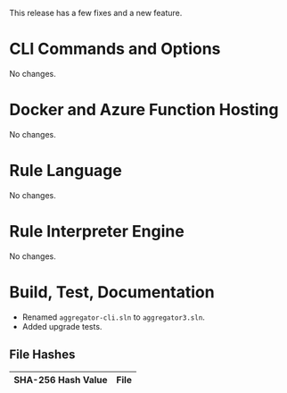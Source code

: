 This release has a few fixes and a new feature.


CLI Commands and Options
========================
No changes.


Docker and Azure Function Hosting
========================
No changes.

Rule Language
========================
No changes.


Rule Interpreter Engine
========================
No changes.


Build, Test, Documentation
========================
* Renamed `aggregator-cli.sln` to `aggregator3.sln`.
* Added upgrade tests.


File Hashes
------------------------

SHA-256 Hash Value                                               |  File
-----------------------------------------------------------------|-------------------------------
